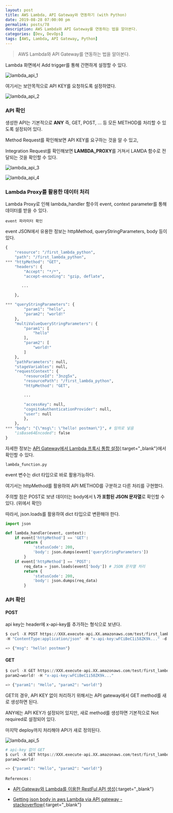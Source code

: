 ```yaml
---
layout: post
title: AWS Lambda, API Gateway와 연동하기 (with Python)
date: 2019-08-28 07:00:00 pm
permalink: posts/78
description: AWS Lambda와 API Gateway를 연동하는 법을 알아본다.
categories: [Dev, DevOps]
tags: [AWS, Lambda, API Gateway, Python]
---
```


> AWS Lambda와 API Gateway를 연동하는 법을 알아본다.

Lambda 화면에서 Add trigger를 통해 간편하게 설정할 수 있다.

![lambda_api_1]({{site.baseurl}}/assets/img/devops/lambda_api_1.png)

여기서는 보안목적으로 API KEY를 요청하도록 설정하였다.

![lambda_api_2]({{site.baseurl}}/assets/img/devops/lambda_api_2.png)

### API 확인

생성한 API는 기본적으로 **ANY** 즉, GET, POST, ... 등 모든 METHOD를 처리할 수 있도록 설정되어 있다.

Method Request를 확인해보면 API KEY를 요구하는 것을 알 수 있고,

Integration Request를 확인해보면 **LAMBDA_PROXY**를 거쳐서 LAMDA 함수로 전달되는 것을 확인할 수 있다.


![lambda_api_3]({{site.baseurl}}/assets/img/devops/lambda_api_3.png)

![lambda_api_4]({{site.baseurl}}/assets/img/devops/lambda_api_4.png)

### Lambda Proxy를 활용한 데이터 처리

Lambda Proxy로 인해 lambda_handler 함수의 event, context parameter를 통해 데이터를 받을 수 있다.

    event 파라미터 확인

event JSON에서 유용한 정보는 httpMethod, queryStringParameters, body 등이 있다.

``` python
{
    "resource": "/first_lambda_python",
    "path": "/first_lambda_python",
*** "httpMethod": "GET",
    "headers": {
        "Accept": "*/*",
        "accept-encoding": "gzip, deflate",
       
       ...

    },

*** "queryStringParameters": {
        "param1": "hello",
        "param2": "world!"
    },
    "multiValueQueryStringParameters": {
        "param1": [
            "hello"
        ],
        "param2": [
            "world!"
        ]
    },
    "pathParameters": null,
    "stageVariables": null,
    "requestContext": {
        "resourceId": "3nzg5x",
        "resourcePath": "/first_lambda_python",
        "httpMethod": "GET",

        ...

        "accessKey": null,
        "cognitoAuthenticationProvider": null,
        "user": null
        },
    },
*** "body": "{\"msg\": \"hello! postman\"}", # 임의로 넣음
    "isBase64Encoded": false
}
```

자세한 정보는 [API Gateway에서 Lambda 프록시 통합 설정](https://docs.aws.amazon.com/ko_kr/apigateway/latest/developerguide/set-up-lambda-proxy-integrations.html#api-gateway-simple-proxy-for-lambda-output-format){:target="_blank"}에서 확인할 수 있다.


    lambda_function.py

event 변수는 dict 타입으로 바로 활용가능하다.

여기서는 httpMethod를 활용하여 API METHOD를 구분하고 다른 처리를 구현했다.

주의할 점은 POST로 보낸 데이터는 body에서 **\ 가 포함된 JSON 문자열**로 확인할 수 있다. (위에서 확인)

따라서, json.loads를 활용하여 dict 타입으로 변환해야 한다.

``` python
import json

def lambda_handler(event, context):
    if event['httpMethod'] == 'GET':
        return {
            'statusCode': 200,
            'body': json.dumps(event['queryStringParameters'])
        }
    if event['httpMethod'] == 'POST':
        req_data = json.loads(event['body']) # JSON 문자열 처리
        return {
            'statusCode': 200,
            'body': json.dumps(req_data)
        }
```

### API 확인

#### POST

api key는 header에 x-api-key를 추가하는 형식으로 보낸다.

``` python
$ curl -X POST https://XXX.execute-api.XX.amazonaws.com/test/first_lambda_python 
-H "ContentType:application/json" -H "x-api-key:wFCiBeC1i58ZK9k..." -d '{"msg": "hello! lambda"}'

=> {"msg": "hello! postman"}
```

#### GET

``` python
$ curl -X GET https://XXX.execute-api.XX.amazonaws.com/test/first_lambda_python?param1=hello&
param2=world! -H "x-api-key:wFCiBeC1i58ZK9k..."

=> {"param1": "Hello", "param2": "world!"}
```

GET의 경우, API KEY 없이 처리하기 위해서는 API gateway에서 GET method를 새로 생성하면 된다.

ANY에는 API KEY가 설정되어 있지만, 새로 method를 생성하면 기본적으로 Not required로 설정되어 있다.

마지막 deploy까지 처리해야 API가 새로 정의된다.

![lambda_api_5]({{site.baseurl}}/assets/img/devops/lambda_api_5.png)

``` python
# api-key 없이 GET
$ curl -X GET https://XXX.execute-api.XX.amazonaws.com/test/first_lambda_python?param1=hello&
param2=world!

=> {"param1": "Hello", "param2": "world!"}
```

`References` : 

* [API Gateway와 Lambda를 이용한 RestFul API 생성](https://galid1.tistory.com/398){:target="_blank"}

* [Getting json body in aws Lambda via API gateway - stackoverflow](https://stackoverflow.com/questions/41648467/getting-json-body-in-aws-lambda-via-api-gateway){:target="_blank"}
